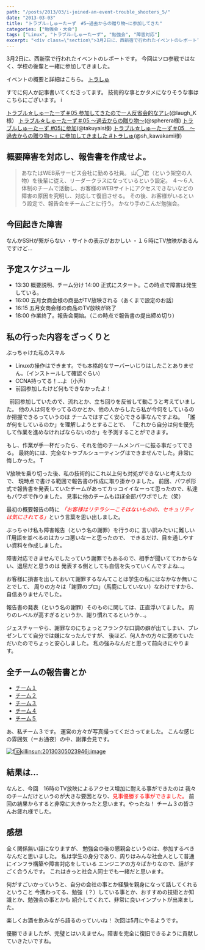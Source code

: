 ```yaml
---
path: "/posts/2013/03/i-joined-an-event-trouble_shooters_5/"
date: "2013-03-03"
title: "トラブル☆しゅーたーず　#5~過去からの贈り物~に参加してきた"
categories: ["勉強会・大会"]
tags: ["Linux", "トラブル☆しゅーたーず", "勉強会", "障害対応"]
excerpt: "<div class=\"section\">3月2日に、西新宿で行われたイベントのレポートです。 今回はソロ参戦ではなく、学校の後輩と一緒に参加してきました。 イベントの概要と詳細はこちら。 トラ..."
---
```


3月2日に、西新宿で行われたイベントのレポートです。 今回はソロ参戦ではなく、学校の後輩と一緒に参加してきました。 

イベントの概要と詳細はこちら。 [トラしゅ](http://www.zusaar.com/event/526059) 

すでに何人か記事書いてくださってます。 技術的な事とかタメになりそうな事はこちらにございます。 i

[トラブル☆しゅーたーず＃05 参加してきたので一人反省会的なアレ](http://laugh-labo.blogspot.jp/2013/03/05.html?spref=tw)(@laugh_K様） 
[トラブル☆しゅーたーず＃05 ～過去からの贈り物～](http://spherera.hatenablog.jp/entry/2013/03/05/001147)(@spherera様) 
[トラブルしゅーたーず #05に参加](http://takuyais.hateblo.jp/entry/2013/03/03/031245)(@takuyais様) 
[トラブル☆しゅーたーず＃05　～過去からの贈り物～」に参加してきました #トラしゅ](http://d.hatena.ne.jp/s_kawakami/20130303/1362321332)(@sh_kawakami様) 

## 概要障害を対応し、報告書を作成せよ。

> あなたはWEB系サービス会社に勤める社員。 山◯君（という架空の人物）を後輩に従え、リーダークラスになっているという設定。 ４～６人体制のチームで活動し、お客様のWEBサイトにアクセスできないなどの 障害の原因を究明し、対応して復旧させる。 その後、お客様がいるという設定で、報告会をチームごとに行う。 かなり手のこんだ勉強会。

## 今回起きた障害

なんかSSHが繋がらない ・サイトの表示がおかしい ・１６時にTV放映があるんですけど…

## 予定スケジュール

- 13:30 概要説明、チーム分け 14:00 正式にスタート。この時点で障害は発生している。 
- 16:00 五月女商会様の商品がTV放映される（あくまで設定のお話） 
- 16:15 五月女商会様の商品のTV放映が終了 
- 18:00 作業終了。報告会開始。（この時点で報告書の提出締め切り）

## 私の行った内容をざっくりと

ぶっちゃけた私のスキル

* Linuxの操作はできます。でも本格的なサーバーいじりはしたことありません。（インストールして確認ぐらい）
* CCNA持ってる！…よ（小声）
* 前回参加したけど何もできなかったよ！

  前回参加していたので、流れとか、立ち回りを反省して動こうと考えていました。
 他の人は何をやってるのかとか、他の人からしたら私が今何をしているのか把握できるっていうのは チームではすごく安心できる事なんですよね。 「誰が何をしているのか」を理解しようとすることで、 「これから自分は何を優先して作業を進めなければならないのか」を予測することができます。 
 
 もし、作業が手一杯だったら、それを他のチームメンバーに振る事だってできる。 最終的には、完全なトラブルシューティングはできませんでした。非常に悔しかった。 T
 
 V放映を乗り切った後、私の技術的にこれ以上何も対処ができないと考えたので、 現時点で書ける範囲で報告書の作成に取り掛かりました。 前回、パワポ形式で報告書を発表していたチームがあってカッコイイなーって思ったので、私達もパワポで作りました。 見事に他のチームもほぼ全部パワポでした（笑） 
 
 最初の概要報告の時に <span class="deco" style="font-style: italic; color: #ff0000;">「お客様はリテラシーこそはないものの、セキュリティは気にされてる」</span>という言葉を思い出しました。 
 
 ぶっちゃけ私も障害報告（という名の謝罪）を行うのに 言い訳みたいに難しいIT用語を並べるのはカッコ悪いなーと思ったので、 できるだけ、目を通しやすい資料を作成しました。 
 
 障害対応できませんでしたっていう謝罪でもあるので、相手が聞いててわからない、退屈だと思うのは 発表する側としても自信を失っていくんですよね…。 
 
 お客様に損害を出しておいて謝罪するなんてことは学生の私にはなかなか無いことでして、 周りの方々は「謝罪のプロ」（馬鹿にしていない）なわけですから、自信ありませんでした。 
 
 報告書の発表（という名の謝罪）そのものに関しては、正直浮いてました。 周りのレベルが高すぎるというか、謝り慣れてるというか…。 
 
 ジェスチャーやら、謝罪なのにちょっとフランクな口調の癖が出てしまい、プレゼンしてて自分では嫌になったんですが、 後ほど、何人かの方々に褒めていただいたのでちょっと安心しました。 私の強みなんだと思って前向きにやります。

## 全チームの報告書とか

- [チーム１](https://docs.google.com/presentation/d/1OaaAlCKsaaV50xAcFjaklikekiBPDDf3Ecy-L0fc8Dg/edit) 
- [チーム２](https://docs.google.com/presentation/d/18CWCkxMCowjeR3tmUiVE_MIp9JgbjpO1UjSQEFpOG3s/edit) 
- [チーム３](https://docs.google.com/presentation/d/1WYIYz5oFjqYMlSO1Hf2oIH8ScRlk_leetfE-et8U6ZY/edit) 
- [チーム４](https://docs.google.com/presentation/d/1OwI1zGcX31ygGl5Ro4-mpHN0nVESTzpBG9NDhi4w9XQ/edit) 
- [チーム５](https://docs.google.com/document/d/1YBntCTEonq0MSulRhl28DV5y4wO_-P1jdeullOPUvxc/edit) 

あ、私チーム３です。 運営の方々が写真撮ってくださってました。 こんな感じの雰囲気（＝お通夜）の中、謝罪会見です。

[![f:id:killinsun:20130305023946j:image](https://cdn-ak.f.st-hatena.com/images/fotolife/k/killinsun/20130305/20130305023946.jpg "f:id:killinsun:20130305023946j:image")](http://f.hatena.ne.jp/killinsun/20130305023946)

## 結果は…

なんと、今回　16時のTV放映によるアクセス増加に耐える事ができたのは 我々のチームだけというのが大きな要因となり、<span class="deco" style="color: #ff0000;">見事優勝する事ができました。</span> 前回の結果からすると非常に大きかったと思います。やったね！ チーム３の皆さんお疲れ様でした。

## 感想

全く関係無い話になりますが、 勉強会の後の懇親会というのは、参加するべきなんだと思いました。 私は学生の身分であり、周りはみんな社会人として普通にインフラ構築や障害対応をしている エンジニアの方々ばかりなので、話がすごく合うんです。
これはきっと社会人同士でも一緒だと思います。 

何がすごいかっていうと、自分の会社の事とか経験を親身になって話してくれるということ 今携わってる、勉強（？）している事とか、おすすめの技術とか知識とか、勉強会の事とかも 紹介してくれて、非常に良いインプットが出来ました。 

楽しくお酒を飲みながら語るのっていいね！ 次回は5月にやるようです。 


優勝できましたが、完璧とはいえません。障害を完全に復旧できるように貢献していきたいですね。